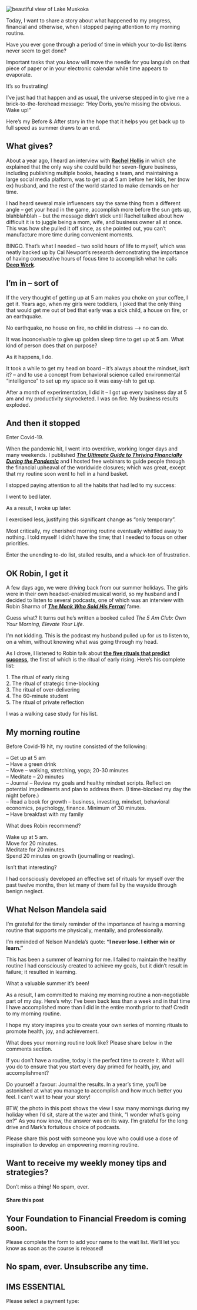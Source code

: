 ![beautiful view of Lake Muskoka](https://yourfinanciallaunchpad.com/wp-content/uploads/elementor/thumbs/2020-08-19-12.30.30-scaled-qdc6covn77i5onoruu2sdv9i1d1lj94jl1hc1ccih4.jpg "2020-08-19 12.30.30")

Today, I want to share a story about what happened to my progress, financial and otherwise, when I stopped paying attention to my morning routine.

Have you ever gone through a period of time in which your to-do list items never seem to get done?

Important tasks that you *know* will move the needle for you languish on that piece of paper or in your electronic calendar while time appears to evaporate.

It’s so frustrating!

I’ve just had that happen and as usual, the universe stepped in to give me a brick-to-the-forehead message: “Hey Doris, you’re missing the obvious. Wake up!”

Here’s my Before & After story in the hope that it helps you get back up to full speed as summer draws to an end.

## What gives?

About a year ago, I heard an interview with **[Rachel Hollis](https://starttoday.com/blogs/lifestyle/my-morning-routine-by-rachel-hollis)** in which she explained that the only way she could build her seven-figure business, including publishing multiple books, heading a team, and maintaining a large social media platform, was to get up at 5 am before her kids, her (now ex) husband, and the rest of the world started to make demands on her time.

I had heard several male influencers say the same thing from a different angle – get your head in the game, accomplish more before the sun gets up, blahblahblah – but the message didn’t stick until Rachel talked about how difficult it is to juggle being a mom, wife, and business owner all at once. This was how she pulled it off since, as she pointed out, you can’t manufacture more time during convenient moments.

BINGO. That’s what I needed – two solid hours of life to myself, which was neatly backed up by Cal Newport’s research demonstrating the importance of having consecutive hours of focus time to accomplish what he calls **[Deep Work](https://www.calnewport.com/books/)**.

## I’m in – sort of

If the very thought of getting up at 5 am makes you choke on your coffee, I get it. Years ago, when my girls were toddlers, I joked that the only thing that would get me out of bed that early was a sick child, a house on fire, or an earthquake.

No earthquake, no house on fire, no child in distress —> no can do.

It was inconceivable to give up golden sleep time to get up at 5 am. What kind of person does that on purpose?

As it happens, I do.

It took a while to get my head on board – it’s always about the mindset, isn’t it? – and to use a concept from behavioral science called environmental “intelligence” to set up my space so it was easy-ish to get up.

After a month of experimentation, I did it – I got up every business day at 5 am and my productivity skyrocketed. I was on fire. My business results exploded.

## And then it stopped

Enter Covid-19.

When the pandemic hit, I went into overdrive, working longer days and many weekends. I published ***[The Ultimate Guide to Thriving Financially During the Pandemic](https://ultimateguides.yourfinanciallaunchpad.com/thriving-during-the-pandemic)*** and I hosted free webinars to guide people through the financial upheaval of the worldwide closures; which was great, except that my routine soon went to hell in a hand basket.

I stopped paying attention to all the habits that had led to my success:

I went to bed later.

As a result, I woke up later.

I exercised less, justifying this significant change as “only temporary”.

Most critically, my cherished morning routine eventually whittled away to nothing. I told myself I didn’t have the time; that I needed to focus on other priorities.

Enter the unending to-do list, stalled results, and a whack-ton of frustration.

## OK Robin, I get it

A few days ago, we were driving back from our summer holidays. The girls were in their own headset-enabled musical world, so my husband and I decided to listen to several podcasts, one of which was an interview with Robin Sharma of ***[The Monk Who Sold His Ferrari](https://www.robinsharma.com/book/the-monk-who-sold-his-ferrari)*** fame.

Guess what? It turns out he’s written a booked called *The 5 Am Club: Own Your Morning, Elevate Your Life*.

I’m not kidding. This is the podcast my husband pulled up for us to listen to, on a whim, without knowing what was going through my head.

As I drove, I listened to Robin talk about **[the five rituals that predict success](https://www.youtube.com/watch?v=LxXZ-7W1dBM),** the first of which is the ritual of early rising. Here’s his complete list:

1\. The ritual of early rising  
2\. The ritual of strategic time-blocking  
3\. The ritual of over-delivering  
4\. The 60-minute student  
5\. The ritual of private reflection

I was a walking case study for his list.

## My morning routine

Before Covid-19 hit, my routine consisted of the following:

– Get up at 5 am  
– Have a green drink  
– Move – walking, stretching, yoga; 20-30 minutes  
– Meditate – 20 minutes  
– Journal – Review my goals and healthy mindset scripts. Reflect on potential impediments and plan to address them. (I time-blocked my day the night before.)  
– Read a book for growth – business, investing, mindset, behavioral economics, psychology, finance. Minimum of 30 minutes.  
– Have breakfast with my family

What does Robin recommend?

Wake up at 5 am.  
Move for 20 minutes.  
Meditate for 20 minutes.  
Spend 20 minutes on growth (journalling or reading).

Isn’t that interesting?

I had consciously developed an effective set of rituals for myself over the past twelve months, then let many of them fall by the wayside through benign neglect.

## What Nelson Mandela said

I’m grateful for the timely reminder of the importance of having a morning routine that supports me physically, mentally, and professionally.

I’m reminded of Nelson Mandela’s quote: **“I never lose. I either win or learn.”**

This has been a summer of learning for me. I failed to maintain the healthy routine I had consciously created to achieve my goals, but it didn’t result in failure; it resulted in learning.

What a valuable summer it’s been!

As a result, I am committed to making my morning routine a non-negotiable part of my day. Here’s why: I’ve been back less than a week and in that time I have accomplished more than I did in the entire month prior to that! Credit to my morning routine.

I hope my story inspires you to create your own series of morning rituals to promote health, joy, and achievement.

What does your morning routine look like? Please share below in the comments section.

If you don’t have a routine, today is the perfect time to create it. What will you do to ensure that you start every day primed for health, joy, and accomplishment?

Do yourself a favour: Journal the results. In a year’s time, you’ll be astonished at what you manage to accomplish and how much better you feel. I can’t wait to hear your story!

BTW, the photo in this post shows the view I saw many mornings during my holiday when I’d sit, stare at the water and think, “I wonder what’s going on?” As you now know, the answer was on its way. I’m grateful for the long drive and Mark’s fortuitous choice of podcasts.

Please share this post with someone you love who could use a dose of inspiration to develop an empowering morning routine.

## Want to receive my weekly money tips and strategies?

Don’t miss a thing! No spam, ever.

#### Share this post

## Your Foundation to Financial Freedom is coming soon.

Please complete the form to add your name to the wait list. We’ll let you know as soon as the course is released!

## No spam, ever. Unsubscribe any time.

## IMS ESSENTIAL

Please select a payment type: